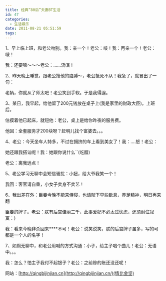 ```yaml
---
title: 经典“80后”夫妻BT生活
id: 47
categories:
  - 生活娱乐
date: 2011-08-21 05:51:59
tags:
---
```


<div id="blog_text">
<div>

1、早上临上班，和老公吻别。我：亲一个！老公：啵！我：再亲一个！老公：啵！

我：还要嘛～～～老公：……流氓！

2、昨天晚上睡觉，跟老公抢他的胳膊～，老公抵死不从！我急了，就冒出了一句：

老衲，你就从了师太吧！老公笑到手软。于是我得逞。

3、某日，我早起，给他留了200元钱放在桌子上(我是家里的财政大臣)。上班后，

估摸着他已起床，就短他：老公，桌上是给你昨夜的服务费。

他回：全套服务才200块呀？赶明儿找个富婆去。。。

4、老公：今天坐车人特多，不过在拥挤的车上看到美女了！我：....怒！老公：

她还跟我搭讪呢！我：她跟你说什么``(吃醋)

老公：离我远点！

5、老公学习无聊中会短信骚扰：小妞，给大爷我笑一个！

我回：客官请自重，小女子卖身不卖艺！

6、我出差在外：臣妾今晚不能来侍寝，也请陛下早些歇息，养足精神，明日再来翻

臣妾的牌子。老公：朕有后宫佳丽三千，此事爱妃不必太过忧虑，还须耐住寂寞：)

我：看来今晚非杀回来****不可！老公：说笑说笑，朕的后宫牌子虽多，写的可都是一个人的名字！

7、如厕无聊中，和老公用喊的方式沟通：小子，给主子唱个曲儿！老公：无语中。。。

我：怎么？怕主子我付不起银子？老公：之前赊的账还没还呢！

网站：[http://qingbijinjian.cn](http://qingbijinjian.cn/)(情比金坚)

</div>
</div>